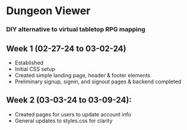 # Dungeon Viewer
### DIY alternative to virtual tabletop RPG mapping

## Week 1 (02-27-24 to 03-02-24)
* Established 
* Initial CSS setup
* Created simple landing page, header & footer elements
* Preliminary signup, signin, and signout pages & backend completed
## Week 2 (03-03-24 to 03-09-24):
* Created pages for users to update account info
* General updates to styles.css for clarity

